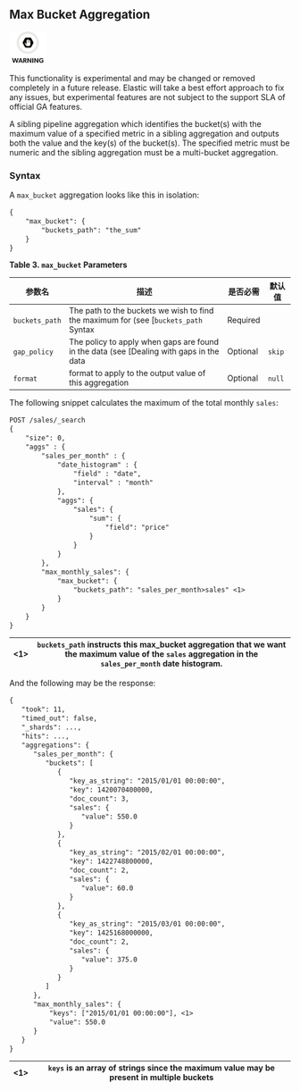 ## Max Bucket Aggregation

![Warning](/images/icons/warning.png)

This functionality is experimental and may be changed or removed completely in a future release. Elastic will take a best effort approach to fix any issues, but experimental features are not subject to the support SLA of official GA features.

A sibling pipeline aggregation which identifies the bucket(s) with the maximum value of a specified metric in a sibling aggregation and outputs both the value and the key(s) of the bucket(s). The specified metric must be numeric and the sibling aggregation must be a multi-bucket aggregation.

### Syntax

A `max_bucket` aggregation looks like this in isolation:
    
    
    {
        "max_bucket": {
            "buckets_path": "the_sum"
        }
    }

 **Table 3. `max_bucket` Parameters**
 
参数名|描述|是否必需|默认值    
---|---|---|---    
`buckets_path`| The path to the buckets we wish to find the maximum for (see [`buckets_path` Syntax| Required|     
`gap_policy`| The policy to apply when gaps are found in the data (see [Dealing with gaps in the data| Optional| `skip`    
`format`| format to apply to the output value of this aggregation| Optional| `null`  
  
  


The following snippet calculates the maximum of the total monthly `sales`:
    
    
    POST /sales/_search
    {
        "size": 0,
        "aggs" : {
            "sales_per_month" : {
                "date_histogram" : {
                    "field" : "date",
                    "interval" : "month"
                },
                "aggs": {
                    "sales": {
                        "sum": {
                            "field": "price"
                        }
                    }
                }
            },
            "max_monthly_sales": {
                "max_bucket": {
                    "buckets_path": "sales_per_month>sales" <1>
                }
            }
        }
    }

<1>| `buckets_path` instructs this max_bucket aggregation that we want the maximum value of the `sales` aggregation in the `sales_per_month` date histogram.     
---|---  
  
And the following may be the response:
    
    
    {
       "took": 11,
       "timed_out": false,
       "_shards": ...,
       "hits": ...,
       "aggregations": {
          "sales_per_month": {
             "buckets": [
                {
                   "key_as_string": "2015/01/01 00:00:00",
                   "key": 1420070400000,
                   "doc_count": 3,
                   "sales": {
                      "value": 550.0
                   }
                },
                {
                   "key_as_string": "2015/02/01 00:00:00",
                   "key": 1422748800000,
                   "doc_count": 2,
                   "sales": {
                      "value": 60.0
                   }
                },
                {
                   "key_as_string": "2015/03/01 00:00:00",
                   "key": 1425168000000,
                   "doc_count": 2,
                   "sales": {
                      "value": 375.0
                   }
                }
             ]
          },
          "max_monthly_sales": {
              "keys": ["2015/01/01 00:00:00"], <1>
              "value": 550.0
          }
       }
    }

<1>| `keys` is an array of strings since the maximum value may be present in multiple buckets     
---|---
